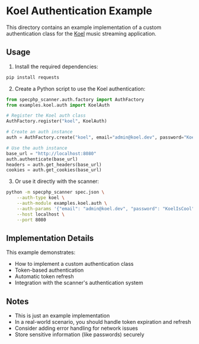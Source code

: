 # Koel Authentication Example

This directory contains an example implementation of a custom authentication class for the [Koel](https://koel.dev/) music streaming application.

## Usage

1. Install the required dependencies:
```bash
pip install requests
```

2. Create a Python script to use the Koel authentication:
```python
from specphp_scanner.auth.factory import AuthFactory
from examples.koel.auth import KoelAuth

# Register the Koel auth class
AuthFactory.register("koel", KoelAuth)

# Create an auth instance
auth = AuthFactory.create("koel", email="admin@koel.dev", password="KoelIsCool")

# Use the auth instance
base_url = "http://localhost:8080"
auth.authenticate(base_url)
headers = auth.get_headers(base_url)
cookies = auth.get_cookies(base_url)
```

3. Or use it directly with the scanner:
```bash
python -m specphp_scanner spec.json \
    --auth-type koel \
    --auth-module examples.koel.auth \
    --auth-params '{"email": "admin@koel.dev", "password": "KoelIsCool"}' \
    --host localhost \
    --port 8080
```

## Implementation Details

This example demonstrates:
- How to implement a custom authentication class
- Token-based authentication
- Automatic token refresh
- Integration with the scanner's authentication system

## Notes

- This is just an example implementation
- In a real-world scenario, you should handle token expiration and refresh
- Consider adding error handling for network issues
- Store sensitive information (like passwords) securely
